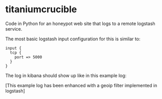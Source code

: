 # titaniumcrucible

Code in Python for an honeypot web site that logs to a remote logstash service.


The most basic logstash input configuration for this is similar to:

```
input {
  tcp {
    port => 5000
  }
}
```


The log in kibana should show up like in this example log:


[This example log has been enhanced with a geoip filter implemented in logstash]
